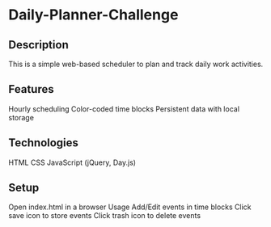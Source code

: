 # Daily-Planner-Challenge

## Description
This is a simple web-based scheduler to plan and track daily work activities.

## Features
Hourly scheduling
Color-coded time blocks
Persistent data with local storage

## Technologies
HTML
CSS
JavaScript (jQuery, Day.js)
## Setup

Open index.html in a browser
Usage
Add/Edit events in time blocks
Click save icon to store events
Click trash icon to delete events
